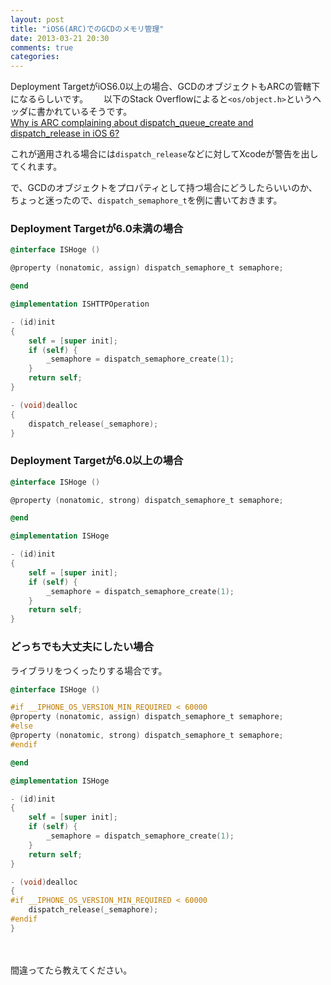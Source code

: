 ```yaml
---
layout: post
title: "iOS6(ARC)でのGCDのメモリ管理"
date: 2013-03-21 20:30
comments: true
categories: 
---
```


Deployment TargetがiOS6.0以上の場合、GCDのオブジェクトもARCの管轄下になるらしいです。　　
以下のStack Overflowによると`<os/object.h>`というヘッダに書かれているそうです。  
[Why is ARC complaining about dispatch_queue_create and dispatch_release in iOS 6?](http://stackoverflow.com/questions/13702701/why-is-arc-complaining-about-dispatch-queue-create-and-dispatch-release-in-ios-6)

これが適用される場合には`dispatch_release`などに対してXcodeが警告を出してくれます。

で、GCDのオブジェクトをプロパティとして持つ場合にどうしたらいいのか、  
ちょっと迷ったので、`dispatch_semaphore_t`を例に書いておきます。

### Deployment Targetが6.0未満の場合

```objectivec
@interface ISHoge ()

@property (nonatomic, assign) dispatch_semaphore_t semaphore;

@end

@implementation ISHTTPOperation

- (id)init
{
    self = [super init];
    if (self) {
        _semaphore = dispatch_semaphore_create(1);
    }
    return self;
}

- (void)dealloc
{
    dispatch_release(_semaphore);
}
```

### Deployment Targetが6.0以上の場合

```objectivec
@interface ISHoge ()

@property (nonatomic, strong) dispatch_semaphore_t semaphore;

@end

@implementation ISHoge

- (id)init
{
    self = [super init];
    if (self) {
        _semaphore = dispatch_semaphore_create(1);
    }
    return self;
}

```

### どっちでも大丈夫にしたい場合

ライブラリをつくったりする場合です。

```objectivec
@interface ISHoge ()

#if __IPHONE_OS_VERSION_MIN_REQUIRED < 60000
@property (nonatomic, assign) dispatch_semaphore_t semaphore;
#else
@property (nonatomic, strong) dispatch_semaphore_t semaphore;
#endif

@end

@implementation ISHoge

- (id)init
{
    self = [super init];
    if (self) {
        _semaphore = dispatch_semaphore_create(1);
    }
    return self;
}

- (void)dealloc
{
#if __IPHONE_OS_VERSION_MIN_REQUIRED < 60000
    dispatch_release(_semaphore);
#endif
}
```

　

間違ってたら教えてください。
